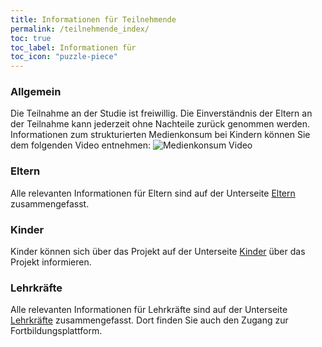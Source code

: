 ```yaml
---
title: Informationen für Teilnehmende
permalink: /teilnehmende_index/
toc: true
toc_label: Informationen für 
toc_icon: "puzzle-piece"
---
```

### Allgemein
Die Teilnahme an der Studie ist freiwillig. Die Einverständnis der Eltern an der Teilnahme kann jederzeit ohne Nachteile zurück genommen werden. 
Informationen zum strukturierten Medienkonsum bei Kindern können Sie dem folgenden Video entnehmen: ![Medienkonsum Video](https://uni-wuppertal.sciebo.de/s/DoYxTrkEg7bS539)

### Eltern
Alle relevanten Informationen für Eltern sind auf der Unterseite [Eltern](http://www.kompass-forschung.de/teilnehmende_index/eltern) zusammengefasst.

### Kinder
Kinder können sich über das Projekt auf der Unterseite [Kinder](http://www.kompass-forschung.de/teilnehmende_index/kinder/) über das Projekt informieren.

### Lehrkräfte
Alle relevanten Informationen für Lehrkräfte sind auf der Unterseite [Lehrkräfte](http://www.kompass-forschung.de/teilnehmende_index/lehrkraft) zusammengefasst. Dort finden Sie auch den Zugang zur Fortbildungsplattform.

